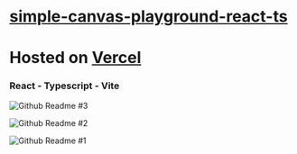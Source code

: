 # [simple-canvas-playground-react-ts](https://simple-canvas-playground.web.app/)

# Hosted on [Vercel](https://vercel.com/)

### React - Typescript - Vite

![Github Readme #3](https://github.com/iamalipe/simple-canvas-playground-react-ts/assets/24852420/ebdebced-336f-4bf3-9e8e-b9782ea97fc5)

![Github Readme #2](https://github.com/iamalipe/simple-canvas-playground-react-ts/assets/24852420/7942f907-79c2-48d9-9318-de8604b00fab)

![Github Readme #1](https://github.com/iamalipe/simple-canvas-playground-react-ts/assets/24852420/075f2dfd-eed4-4bc9-a506-36fce21e263e)
